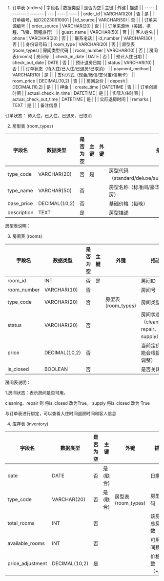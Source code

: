 1. 订单表 (orders)
| 字段名 | 数据类型 | 是否为空 | 主键 | 外键 | 描述 |
| ----- | ------- | ------- | --- | ---- | ---- |
| order_id | VARCHAR(20) | 否 | 是 | | 订单编号，如O20230610001 |
| id_source | VARCHAR(50) | 否 |  | | 订单来源编号 |
| order_source | VARCHAR(20) | 否 |  | | 订单来源地（美团、携程、飞猪、同程旅行） |
| guest_name | VARCHAR(50) | 否 | | | 客人姓名 |
| phone | VARCHAR(20) | 否 | | | 联系电话 |
| id_number | VARCHAR(30) | 否 | | | 身份证号码 |
| room_type | VARCHAR(20) | 否 | | 房型表(room_types) | 房间类型代码 |
| room_number | VARCHAR(10) | 否 | | 房间表(rooms) | 房间号 |
| check_in_date | DATE | 否 | | | 预计入住日期 |
| check_out_date | DATE | 否 | | | 预计退房日期 |
| status | VARCHAR(10) | 否 | | | 订单状态（待入住/已入住/已退房/已取消） |
| payment_method | VARCHAR(10) | 是 | | | 支付方式（现金/微信/支付宝/信用卡） |
| room_price | DECIMAL(10,2) | 否 | | | 房间总价 |
| deposit | DECIMAL(10,2) | 是 | | | 押金 |
| create_time | DATETIME | 否 | | | 订单创建时间 |
| actual_check_in_time | DATETIME | 是 | | | 实际入住时间 |
| actual_check_out_time | DATETIME | 是 | | | 实际退房时间 |
| remarks | TEXT | 是 | | | 备注信息 |



订单状态： 待入住，已入住，已退房，已取消





2. 房型表 (room_types)

| 字段名 | 数据类型 | 是否为空 | 主键 | 外键 | 描述 |
| ----- | ------- | ------- | --- | ---- | ---- |
| type_code | VARCHAR(20) | 否 | 是 | | 房型代码（standard/deluxe/suite/presidential/family） |
| type_name | VARCHAR(50) | 否 | | | 房型名称（标准间/豪华间/套房/总统套房/家庭房） |
| base_price | DECIMAL(10,2) | 否 | | | 基础价格（每晚） |
| description | TEXT | 是 | | | 房型描述 |

房型表说明：








3. 房间表 (rooms)

| 字段名 | 数据类型 | 是否为空 | 主键 | 外键 | 描述 |
| ----- | ------- | ------- | --- | ---- | ---- |
| room_id | INT | 否 | 是 | | 房间ID |
| room_number | VARCHAR(10) | 否 | | | 房间号 |
| type_code | VARCHAR(20) | 否 | | 房型表(room_types) | 房间类型 |
| status | VARCHAR(20) | 否 | | | 房间状态（cleaning、repair、supply） |
| price | DECIMAL(10,2) | 否 | | | 当前定价（可能会根据季节调整） |
| is_closed | BOOLEAN | 否 | | | 是否关闭销售 |

房间表说明：

1.房间状态：表示房间是否可用。

cleaning、repair 则 将is_closed 改为True。 supply 将is_closed 改为 True



与订单表进行绑定，可以查看入住时间退房时间和客人信息





4. 库存表 (inventory)

| 字段名 | 数据类型 | 是否为空 | 主键 | 外键 | 描述 |
| ----- | ------- | ------- | --- | ---- | ---- |
| date | DATE | 否 | 是(联合) | | 日期 |
| type_code | VARCHAR(20) | 否 | 是(联合) | 房型表(room_types) | 房型代码 |
| total_rooms | INT | 否 | | | 该房型总房间数 |
| available_rooms | INT | 否 | | | 可用房间数 |
| price_adjustment | DECIMAL(10,2) | 是 | | | 价格调整（+/-） |